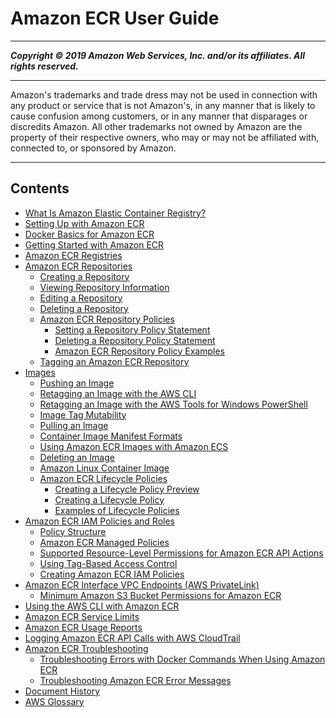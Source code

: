 # Amazon ECR User Guide

-----
*****Copyright &copy; 2019 Amazon Web Services, Inc. and/or its affiliates. All rights reserved.*****

-----
Amazon's trademarks and trade dress may not be used in 
     connection with any product or service that is not Amazon's, 
     in any manner that is likely to cause confusion among customers, 
     or in any manner that disparages or discredits Amazon. All other 
     trademarks not owned by Amazon are the property of their respective
     owners, who may or may not be affiliated with, connected to, or 
     sponsored by Amazon.

-----
## Contents
+ [What Is Amazon Elastic Container Registry?](what-is-ecr.md)
+ [Setting Up with Amazon ECR](get-set-up-for-amazon-ecr.md)
+ [Docker Basics for Amazon ECR](docker-basics.md)
+ [Getting Started with Amazon ECR](ECR_GetStarted.md)
+ [Amazon ECR Registries](Registries.md)
+ [Amazon ECR Repositories](Repositories.md)
   + [Creating a Repository](repository-create.md)
   + [Viewing Repository Information](repository-info.md)
   + [Editing a Repository](repository-edit.md)
   + [Deleting a Repository](repository-delete.md)
   + [Amazon ECR Repository Policies](RepositoryPolicies.md)
      + [Setting a Repository Policy Statement](set-repository-policy.md)
      + [Deleting a Repository Policy Statement](delete-repository-policy.md)
      + [Amazon ECR Repository Policy Examples](RepositoryPolicyExamples.md)
   + [Tagging an Amazon ECR Repository](ecr-using-tags.md)
+ [Images](images.md)
   + [Pushing an Image](docker-push-ecr-image.md)
   + [Retagging an Image with the AWS CLI](retag-aws-cli.md)
   + [Retagging an Image with the AWS Tools for Windows PowerShell](retag-powershell.md)
   + [Image Tag Mutability](image-tag-mutability.md)
   + [Pulling an Image](docker-pull-ecr-image.md)
   + [Container Image Manifest Formats](image-manifest-formats.md)
   + [Using Amazon ECR Images with Amazon ECS](ECR_on_ECS.md)
   + [Deleting an Image](delete_image.md)
   + [Amazon Linux Container Image](amazon_linux_container_image.md)
   + [Amazon ECR Lifecycle Policies](LifecyclePolicies.md)
      + [Creating a Lifecycle Policy Preview](lpp_creation.md)
      + [Creating a Lifecycle Policy](lp_creation.md)
      + [Examples of Lifecycle Policies](lifecycle_policy_examples.md)
+ [Amazon ECR IAM Policies and Roles](ECR_IAM_policies.md)
   + [Policy Structure](iam-policy-structure.md)
   + [Amazon ECR Managed Policies](ecr_managed_policies.md)
   + [Supported Resource-Level Permissions for Amazon ECR API Actions](ecr-supported-iam-actions-resources.md)
   + [Using Tag-Based Access Control](ecr-supported-iam-actions-tagging.md)
   + [Creating Amazon ECR IAM Policies](ECR_IAM_user_policies.md)
+ [Amazon ECR Interface VPC Endpoints (AWS PrivateLink)](vpc-endpoints.md)
   + [Minimum Amazon S3 Bucket Permissions for Amazon ECR](ecr-minimum-s3-perms.md)
+ [Using the AWS CLI with Amazon ECR](ECR_AWSCLI.md)
+ [Amazon ECR Service Limits](service_limits.md)
+ [Amazon ECR Usage Reports](usage-reports.md)
+ [Logging Amazon ECR API Calls with AWS CloudTrail](logging-using-cloudtrail.md)
+ [Amazon ECR Troubleshooting](troubleshooting.md)
   + [Troubleshooting Errors with Docker Commands When Using Amazon ECR](common-errors-docker.md)
   + [Troubleshooting Amazon ECR Error Messages](common-errors.md)
+ [Document History](doc-history.md)
+ [AWS Glossary](glossary.md)